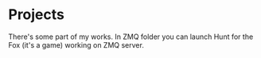 # Projects
There's some part of my works. In ZMQ folder you can launch Hunt for the Fox (it's a game) working on ZMQ server.
